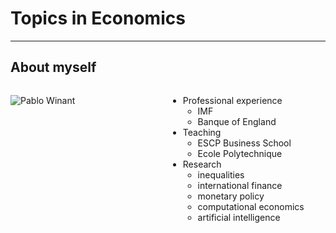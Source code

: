 # Topics in Economics

---

## About myself


<style>
.container{
    display: flex;
}
.col{
    flex: 1;
}
</style>

<div class="container">

<div class="col">

![Pablo Winant](0_girafes.jpg)<!-- .element height="100%" width="100%" -->

</div>

<div class="col">

- Professional experience
  - IMF
  - Banque of England
- Teaching
  - ESCP Business School
  - Ecole Polytechnique
- Research
  - inequalities
  - international finance
  - monetary policy
  - computational economics
  - artificial intelligence

</div>

</div>